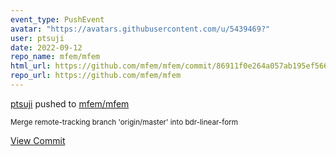 ```yaml
---
event_type: PushEvent
avatar: "https://avatars.githubusercontent.com/u/5439469?"
user: ptsuji
date: 2022-09-12
repo_name: mfem/mfem
html_url: https://github.com/mfem/mfem/commit/86911f0e264a057ab195ef56644cfb6f7dbb8545
repo_url: https://github.com/mfem/mfem
---
```


<a href='https://github.com/ptsuji' target='_blank'>ptsuji</a> pushed to <a href='https://github.com/mfem/mfem' target='_blank'>mfem/mfem</a>

<small>Merge remote-tracking branch 'origin/master' into bdr-linear-form</small>

<a href='https://github.com/mfem/mfem/commit/86911f0e264a057ab195ef56644cfb6f7dbb8545' target='_blank'>View Commit</a>